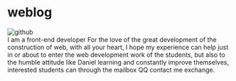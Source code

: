 # weblog
![github](http://github.com/unicorn.png "github")  
I am a front-end developer
For the love of the great development of the construction of web, with all your heart, I hope my experience can help just in or about to enter the web development work of the students, but also to the humble attitude like Daniel learning and constantly improve themselves, interested students can through the mailbox QQ contact me exchange.

